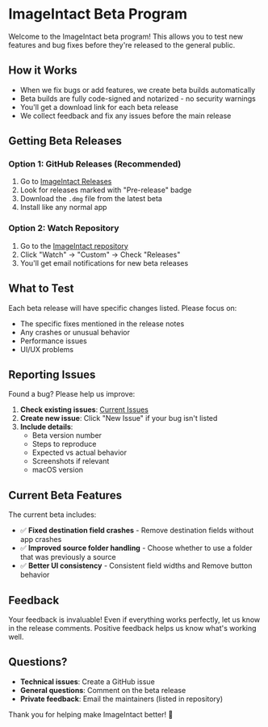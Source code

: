 # ImageIntact Beta Program

Welcome to the ImageIntact beta program! This allows you to test new features and bug fixes before they're released to the general public.

## How it Works

- When we fix bugs or add features, we create beta builds automatically
- Beta builds are fully code-signed and notarized - no security warnings
- You'll get a download link for each beta release
- We collect feedback and fix any issues before the main release

## Getting Beta Releases

### Option 1: GitHub Releases (Recommended)
1. Go to [ImageIntact Releases](https://github.com/Tonal-Photo/ImageIntact/releases)
2. Look for releases marked with "Pre-release" badge
3. Download the `.dmg` file from the latest beta
4. Install like any normal app

### Option 2: Watch Repository
1. Go to the [ImageIntact repository](https://github.com/Tonal-Photo/ImageIntact)
2. Click "Watch" → "Custom" → Check "Releases"
3. You'll get email notifications for new beta releases

## What to Test

Each beta release will have specific changes listed. Please focus on:
- The specific fixes mentioned in the release notes
- Any crashes or unusual behavior
- Performance issues
- UI/UX problems

## Reporting Issues

Found a bug? Please help us improve:

1. **Check existing issues**: [Current Issues](https://github.com/Tonal-Photo/ImageIntact/issues)
2. **Create new issue**: Click "New Issue" if your bug isn't listed
3. **Include details**:
   - Beta version number
   - Steps to reproduce
   - Expected vs actual behavior
   - Screenshots if relevant
   - macOS version

## Current Beta Features

The current beta includes:
- ✅ **Fixed destination field crashes** - Remove destination fields without app crashes
- ✅ **Improved source folder handling** - Choose whether to use a folder that was previously a source
- ✅ **Better UI consistency** - Consistent field widths and Remove button behavior

## Feedback

Your feedback is invaluable! Even if everything works perfectly, let us know in the release comments. Positive feedback helps us know what's working well.

## Questions?

- **Technical issues**: Create a GitHub issue
- **General questions**: Comment on the beta release
- **Private feedback**: Email the maintainers (listed in repository)

Thank you for helping make ImageIntact better! 🚀